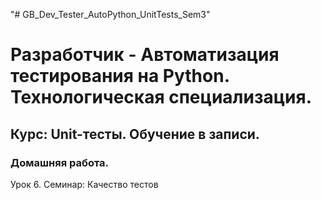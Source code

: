 "# GB_Dev_Tester_AutoPython_UnitTests_Sem3"

# Разработчик - Автоматизация тестирования на Python. Технологическая специализация. #

## Курс: Unit-тесты. Обучение в записи. #

### Домашняя работа. #

Урок 6. Семинар: Качество тестов
